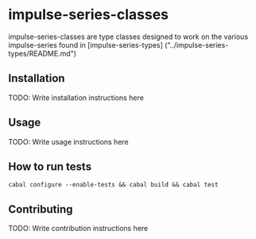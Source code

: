 # impulse-series-classes

impulse-series-classes are type classes designed to work on the various impulse-series found in
[impulse-series-types] ("../impulse-series-types/README.md")

## Installation

TODO: Write installation instructions here

## Usage

TODO: Write usage instructions here

## How to run tests

```
cabal configure --enable-tests && cabal build && cabal test
```

## Contributing

TODO: Write contribution instructions here

